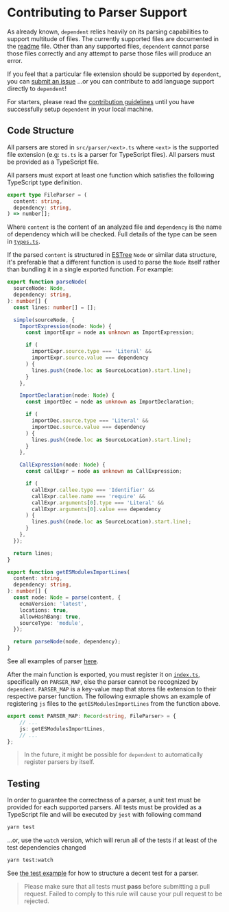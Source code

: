 # Contributing to Parser Support

As already known, `dependent` relies heavily on its parsing capabilities to support multitude of files. The currently supported files are documented in the [readme](./README.md) file. Other than any supported files, `dependent` cannot parse those files correctly and any attempt to parse those files will produce an error.

If you feel that a particular file extension should be supported by `dependent`, you can [submit an issue](https://github.com/Namchee/dependent/issues/new?assignees=&labels=enhancement&template=language-support.md&title=feat%28lang%29%3A+) ...or you can contribute to add language support directly to `dependent`!

For starters, please read the [contribution guidelines](./CONTRIBUTING.md) until you have successfully setup `dependent` in your local machine.

## Code Structure

All parsers are stored in `src/parser/<ext>.ts` where `<ext>` is the supported file extension (e.g: `ts.ts` is a parser for TypeScript files). All parsers must be provided as a TypeScript file.

All parsers must export at least one function which satisfies the following TypeScript type definition.

```ts
export type FileParser = (
  content: string,
  dependency: string,
) => number[];
```

Where `content` is the content of an analyzed file and `dependency` is the name of dependency which will be checked. Full details of the type can be seen in [`types.ts`](./src/types.ts).

If the parsed `content` is structured in [ESTree](https://github.com/estree/estree) `Node` or similar data structure, it's preferable that a different function is used to parse the `Node` itself rather than bundling it in a single exported function. For example:

```ts
export function parseNode(
  sourceNode: Node,
  dependency: string,
): number[] {
  const lines: number[] = [];

  simple(sourceNode, {
    ImportExpression(node: Node) {
      const importExpr = node as unknown as ImportExpression;

      if (
        importExpr.source.type === 'Literal' &&
        importExpr.source.value === dependency
      ) {
        lines.push((node.loc as SourceLocation).start.line);
      }
    },

    ImportDeclaration(node: Node) {
      const importDec = node as unknown as ImportDeclaration;

      if (
        importDec.source.type === 'Literal' &&
        importDec.source.value === dependency
      ) {
        lines.push((node.loc as SourceLocation).start.line);
      }
    },

    CallExpression(node: Node) {
      const callExpr = node as unknown as CallExpression;

      if (
        callExpr.callee.type === 'Identifier' &&
        callExpr.callee.name === 'require' &&
        callExpr.arguments[0].type === 'Literal' &&
        callExpr.arguments[0].value === dependency
      ) {
        lines.push((node.loc as SourceLocation).start.line);
      }
    },
  });

  return lines;
}

export function getESModulesImportLines(
  content: string,
  dependency: string,
): number[] {
  const node: Node = parse(content, {
    ecmaVersion: 'latest',
    locations: true,
    allowHashBang: true,
    sourceType: 'module',
  });

  return parseNode(node, dependency);
}
```

See all examples of parser [here](./src/parser).

After the main function is exported, you must register it on [`index.ts`](./src/parser/index.ts), specifically on `PARSER_MAP`, else the parser cannot be recognized by `dependent`. `PARSER_MAP` is a key-value map that stores file extension to their respective parser function. The following exmaple shows an example of registering `js` files to the `getESModulesImportLines` from the function above.

```ts
export const PARSER_MAP: Record<string, FileParser> = {
    // ...
    js: getESModulesImportLines,
    // ...
};
```

> In the future, it might be possible for `dependent` to automatically register parsers by itself.

## Testing

In order to guarantee the correctness of a parser, a unit test must be provided for each supported parsers. All tests must be provided as a TypeScript file and will be executed by `jest` with following command

```bash
yarn test
```

...or, use the `watch` version, which will rerun all of the tests if at least of the test dependencies changed

```bash
yarn test:watch
```

See [the test example](./__tests__/parser/mjs.test.ts) for how to structure a decent test for a parser.

> Please make sure that all tests must **pass** before submitting a pull request. Failed to comply to this rule will cause your pull request to be rejected.
